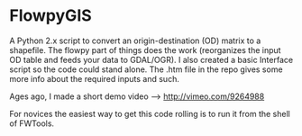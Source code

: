 FlowpyGIS
=========

A Python 2.x script to convert an origin-destination (OD) matrix to a shapefile. The flowpy part of things does the work (reorganizes the input OD table and feeds your data to GDAL/OGR). I also created a basic Interface script so the code could stand alone. The .htm file in the repo gives some more info about the required inputs and such.

Ages ago, I made a short demo video --> http://vimeo.com/9264988

For novices the easiest way to get this code rolling is to run it from the shell of FWTools.
